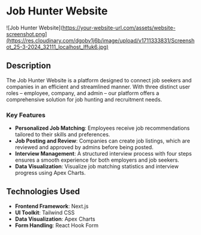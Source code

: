 # Job Hunter Website

![Job Hunter Website](https://your-website-url.com/assets/website-screenshot.png](https://res.cloudinary.com/dgobv1j6b/image/upload/v1711333831/Screenshot_25-3-2024_32111_localhost_lffuk6.jpg)

## Description

The Job Hunter Website is a platform designed to connect job seekers and companies in an efficient and streamlined manner. With three distinct user roles – employee, company, and admin – our platform offers a comprehensive solution for job hunting and recruitment needs.

### Key Features

- **Personalized Job Matching**: Employees receive job recommendations tailored to their skills and preferences.
- **Job Posting and Review**: Companies can create job listings, which are reviewed and approved by admins before being posted.
- **Interview Management**: A structured interview process with four steps ensures a smooth experience for both employers and job seekers.
- **Data Visualization**: Visualize job matching statistics and interview progress using Apex Charts.

## Technologies Used

- **Frontend Framework**: Next.js
- **UI Toolkit**: Tailwind CSS
- **Data Visualization**: Apex Charts
- **Form Handling**: React Hook Form
